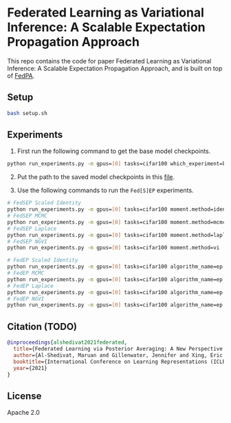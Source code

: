 # Federated Learning as Variational Inference: A Scalable Expectation Propagation Approach

This repo contains the code for paper Federated Learning as Variational Inference: A Scalable Expectation Propagation Approach, and is built on top of [FedPA](https://github.com/alshedivat/fedpa).

## Setup
```bash
bash setup.sh
```

## Experiments

1. First run the following command to get the base model checkpoints.
```bash
python run_experiments.py -m gpus=[0] tasks=cifar100 which_experiment=baseline base_file_name=baseline
```

2. Put the path to the saved model checkpoints in this [file](./federated/experiments/file_utils.py).

3. Use the following commands to run the `Fed[S]EP` experiments.
```bash
# FedSEP Scaled Identity
python run_experiments.py -m gpus=[0] tasks=cifar100 moment.method=identity moment.scale=500.0
# FedSEP MCMC
python run_experiments.py -m gpus=[0] tasks=cifar100 moment.method=mcmc     moment.scale=500.0 moment.shrinkage=1e-4
# FedSEP Laplace
python run_experiments.py -m gpus=[0] tasks=cifar100 moment.method=laplace  moment.scale=500.0 moment.num_epochs=5
# FedSEP NGVI
python run_experiments.py -m gpus=[0] tasks=cifar100 moment.method=vi       moment.scale=500.0 moment.num_epochs=5 moment.Lambda_decay_rate=0.99 moment.num_samples=5

# FedEP Scaled Identity
python run_experiments.py -m gpus=[0] tasks=cifar100 algorithm_name=ep moment.method=identity moment.scale=500.0 tasks.optim_max_norm=100.0
# FedEP MCMC
python run_experiments.py -m gpus=[0] tasks=cifar100 algorithm_name=ep moment.method=mcmc     moment.scale=500.0 tasks.optim_max_norm=300.0 moment.shrinkage=1e-4
# FedEP Laplace
python run_experiments.py -m gpus=[0] tasks=cifar100 algorithm_name=ep moment.method=laplace  moment.scale=500.0 tasks.optim_max_norm=6500.0 moment.num_epochs=10
# FedEP NGVI
python run_experiments.py -m gpus=[0] tasks=cifar100 algorithm_name=ep moment.method=vi       moment.scale=500.0 tasks.optim_max_norm=2000.0 moment.num_epochs=5 moment.Lambda_decay_rate=0.99 moment.num_samples=5
```

## Citation (TODO)
```bibtex
@inproceedings{alshedivat2021federated,
  title={Federated Learning via Posterior Averaging: A New Perspective and Practical Algorithms},
  author={Al-Shedivat, Maruan and Gillenwater, Jennifer and Xing, Eric and Rostamizadeh, Afshin},
  booktitle={International Conference on Learning Representations (ICLR)},
  year={2021}
}
```

## License

Apache 2.0
